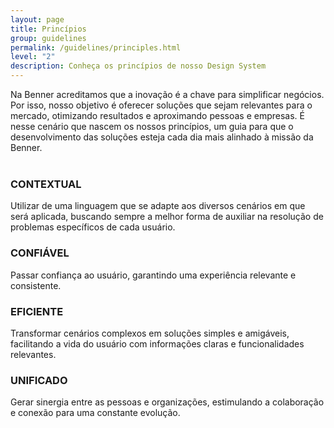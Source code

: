 ```yaml
---
layout: page
title: Princípios
group: guidelines
permalink: /guidelines/principles.html
level: "2"
description: Conheça os princípios de nosso Design System
---
```


Na Benner acreditamos que a inovação é a chave para simplificar negócios. Por isso, nosso objetivo é oferecer soluções que sejam relevantes para o mercado, otimizando resultados e aproximando pessoas e empresas. É nesse cenário que nascem os nossos princípios, um guia para que o desenvolvimento das soluções esteja cada dia mais alinhado à missão da Benner.
<br>
<br>

### CONTEXTUAL
Utilizar de uma linguagem que se adapte aos diversos cenários em que será aplicada, buscando sempre a melhor forma de auxiliar na resolução de problemas específicos de cada usuário.

### CONFIÁVEL
Passar confiança ao usuário, garantindo uma experiência relevante e consistente.

### EFICIENTE
Transformar cenários complexos em soluções simples e amigáveis, facilitando a vida do usuário com informações claras e funcionalidades relevantes.

### UNIFICADO
Gerar sinergia entre as pessoas e organizações, estimulando a colaboração e conexão para uma constante evolução.
